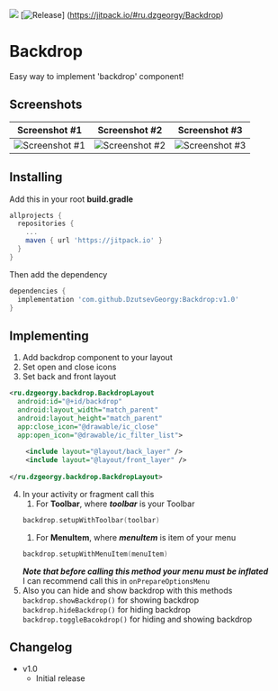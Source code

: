[![](https://jitpack.io/v/DzutsevGeorgy/Backdrop.svg)](https://jitpack.io/#DzutsevGeorgy/Backdrop)
[![Release](https://jitpack.io/v/ru.dzgeorgy/Backdrop.svg)]
(https://jitpack.io/#ru.dzgeorgy/Backdrop)
# Backdrop
Easy way to implement 'backdrop' component!

## Screenshots
Screenshot #1 | Screenshot #2 | Screenshot #3
------------- | ------------- | -------------
![Screenshot #1](https://raw.githubusercontent.com/DzutsevGeorgy/Backdrop/master/imgs/Screenshot_20190209-020158_Backdrop_Sample.png) | ![Screenshot #2](https://raw.githubusercontent.com/DzutsevGeorgy/Backdrop/master/imgs/Screenshot_20190209-020207_Backdrop_Sample.png) | ![Screenshot #3](https://raw.githubusercontent.com/DzutsevGeorgy/Backdrop/master/imgs/Screenshot_20190209-020218_Backdrop_Sample.png)

## Installing
Add this in your root **build.gradle**
```gradle
allprojects {
  repositories {
    ...
    maven { url 'https://jitpack.io' }
  }
}
```
Then add the dependency
```gradle
dependencies {
  implementation 'com.github.DzutsevGeorgy:Backdrop:v1.0'
}
```

## Implementing
1. Add backdrop component to your layout
2. Set open and close icons
3. Set back and front layout
```xml
<ru.dzgeorgy.backdrop.BackdropLayout
  android:id="@+id/backdrop"
  android:layout_width="match_parent"
  android:layout_height="match_parent"
  app:close_icon="@drawable/ic_close"
  app:open_icon="@drawable/ic_filter_list">
  
    <include layout="@layout/back_layer" />
    <include layout="@layout/front_layer" />
    
</ru.dzgeorgy.backdrop.BackdropLayout>
```
4. In your activity or fragment call this
   1. For **Toolbar**, where **_toolbar_** is your Toolbar
   ```kotlin
   backdrop.setupWithToolbar(toolbar)
   ```
   1. For **MenuItem**, where **_menuItem_** is item of your menu
   ```kotlin
   backdrop.setupWithMenuItem(menuItem)
   ```
    **_Note that before calling this method your menu must be inflated_**  
    I can recommend call this in `onPrepareOptionsMenu`
5. Also you can hide and show backdrop with this methods  
`backdrop.showBackdrop()` for showing backdrop  
`backdrop.hideBackdrop()` for hiding backdrop  
`backdrop.toggleBacokdrop()` for hiding and showing backdrop  
## Changelog
- v1.0  
  - Initial release
